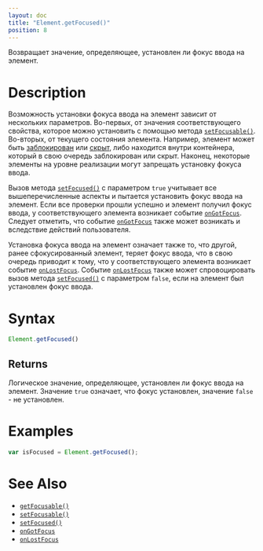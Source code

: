 ```yaml
---
layout: doc
title: "Element.getFocused()"
position: 8
---
```


Возвращает значение, определяющее, установлен ли фокус ввода на элемент.

# Description

Возможность установки фокуса ввода на элемент зависит от нескольких параметров.
Во-первых, от значения соответствующего свойства, которое можно установить с помощью
метода [`setFocusable()`](../Element.setFocusable/). Во-вторых, от текущего состояния
элемента. Например, элемент может быть [заблокирован](../Element.getEnabled/)
или [скрыт](../Element.getVisible/), либо находится внутри контейнера, который
в свою очередь заблокирован или скрыт. Наконец, некоторые элементы на уровне
реализации могут запрещать установку фокуса ввода.

Вызов метода [`setFocused()`](../Element.setFocused/) с параметром `true` учитывает
все вышеперечисленные аспекты и пытается установить фокус ввода на элемент. Если все
проверки прошли успешно и элемент получил фокус ввода, у соответствующего элемента
возникает событие [`onGotFocus`](../Element.onGotFocus/). Следует отметить, что событие
[`onGotFocus`](../Element.onGotFocus/) также может возникать и вследствие действий
пользователя.

Установка фокуса ввода на элемент означает также то, что другой, ранее
сфокусированный элемент, теряет фокус ввода, что в свою очередь приводит к тому,
что у соответствующего элемента возникает событие [`onLostFocus`](../Element.onLostFocus/).
Событие [`onLostFocus`](../Element.onLostFocus/) также может спровоцировать вызов метода
[`setFocused()`](../Element.setFocused/) с параметром `false`, если на элемент был установлен
фокус ввода.

# Syntax

```js
Element.getFocused()
```

## Returns

Логическое значение, определяющее, установлен ли фокус ввода на элемент.
Значение `true` означает, что фокус установлен, значение `false` - не установлен.

# Examples

```js
var isFocused = Element.getFocused();
```

# See Also

* [`getFocusable()`](../Element.getFocusable/)
* [`setFocusable()`](../Element.setFocusable/)
* [`setFocused()`](../Element.setFocused/)
* [`onGotFocus`](../Element.onGotFocus/)
* [`onLostFocus`](../Element.onLostFocus/)
